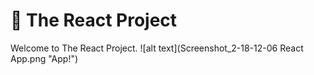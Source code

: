 # :rainbow: The React Project

Welcome to The React Project.
![alt text](Screenshot_2-18-12-06 React App.png "App!")
